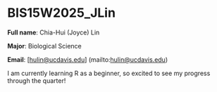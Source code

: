 # BIS15W2025_JLin

**Full name**: Chia-Hui (Joyce) Lin

**Major**: Biological Science

**Email**: [hulin@ucdavis.edu] (mailto:hulin@ucdavis.edu)

I am currently learning R as a beginner, so excited to see my progress through the quarter!
